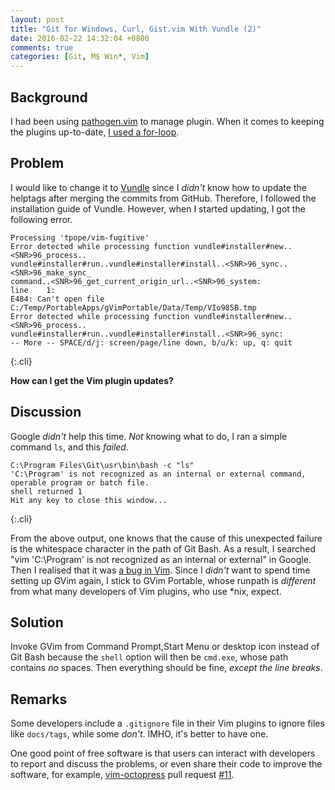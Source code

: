 ```yaml
---
layout: post
title: "Git for Windows, Curl, Gist.vim With Vundle (2)"
date: 2016-02-22 14:32:04 +0800
comments: true
categories: [Git, M$ Win*, Vim]
---
```


Background
---

I had been using [pathogen.vim] to manage plugin.  When it comes to
keeping the plugins up-to-date, [I used a for-loop][pp1].

Problem
---

I would like to change it to [Vundle] since I *didn't* know how to
update the helptags after merging the commits from GitHub.  Therefore,
I followed the installation guide of Vundle.  However, when I started
updating, I got the following error.

    Processing 'tpope/vim-fugitive'
    Error detected while processing function vundle#installer#new..<SNR>96_process..
    vundle#installer#run..vundle#installer#install..<SNR>96_sync..<SNR>96_make_sync_
    command..<SNR>96_get_current_origin_url..<SNR>96_system:
    line    1:
    E484: Can't open file C:/Temp/PortableApps/gVimPortable/Data/Temp/VIo985B.tmp
    Error detected while processing function vundle#installer#new..<SNR>96_process..
    vundle#installer#run..vundle#installer#install..<SNR>96_sync:
    -- More -- SPACE/d/j: screen/page/line down, b/u/k: up, q: quit
{:.cli}

**How can I get the Vim plugin updates?**

<!-- more -->

Discussion
---

Google *didn't* help this time.  *Not* knowing what to do, I ran a
simple command `ls`, and this *failed*.

    C:\Program Files\Git\usr\bin\bash -c "ls"
    'C:\Program' is not recognized as an internal or external command,
    operable program or batch file.
    shell returned 1
    Hit any key to close this window...
{:.cli}

From the above output, one knows that the cause of this unexpected
failure is the whitespace character in the path of Git Bash.  As a
result, I searched "vim 'C:\Program' is not recognized as an internal
or external" in Google.  Then I realised that it was
[a bug in Vim][vi2424].  Since I *didn't* want to spend time setting
up GVim again, I stick to GVim Portable, whose runpath is *different*
from what many developers of Vim plugins, who use \*nix, expect.

Solution
---

Invoke GVim from Command Prompt,Start Menu or desktop icon instead of
Git Bash because the `shell` option will then be `cmd.exe`, whose path
contains *no* spaces.  Then everything should be fine, *except the
line breaks*.

Remarks
---

Some developers include a `.gitignore` file in their Vim plugins to
ignore files like `docs/tags`, while some *don't*.  IMHO, it's better
to have one.

One good point of free software is that users can interact with
developers to report and discuss the problems, or even share their
code to improve the software, for example, [vim-octopress] pull
request [#11][p11].

[pathogen.vim]: https://github.com/tpope/vim-pathogen
[pp1]: /blog/2014/10/11/update-vim-plugins-managed-by-pathogen-dot-vim/
[Vundle]: https://github.com/VundleVim/Vundle.vim/
[vi2424]: http://vi.stackexchange.com/a/2424
[vim-octopress]: https://github.com/tangledhelix/vim-octopress
[p11]: https://github.com/tangledhelix/vim-octopress/pull/11
